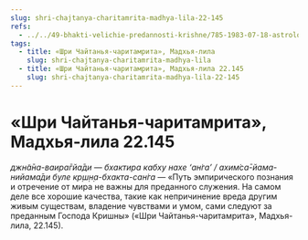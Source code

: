 ```yaml
---
slug: shri-chajtanya-charitamrita-madhya-lila-22-145
refs:
  - ../../49-bhakti-velichie-predannosti-krishne/785-1983-07-18-astrologiya-kavachi-edinoborstva-i-put-chistoj-predannosti.md
tags:
  - title: «Шри Чайтанья-чаритамрита», Мадхья-лила
    slug: shri-chajtanya-charitamrita-madhya-lila
  - title: «Шри Чайтанья-чаритамрита», Мадхья-лила 22.145
    slug: shri-chajtanya-charitamrita-madhya-lila-22-145
---
```


# «Шри Чайтанья-чаритамрита», Мадхья-лила 22.145

*джн̃а̄на-ваира̄гйа̄ди — бхактира кабху нахе ‘ан̇га’ / ахим̇са̄-йама-нийама̄ди буле кр̣ш̣н̣а-бхакта-сан̇га* — «Путь эмпирического познания и отречение от мира не важны для преданного служения. На самом деле все хорошие качества, такие как непричинение вреда другим живым существам, владение чувствами и умом, сами следуют за преданным Господа Кришны» («Шри Чайтанья-чаритамрита», Мадхья-лила, 22.145).

